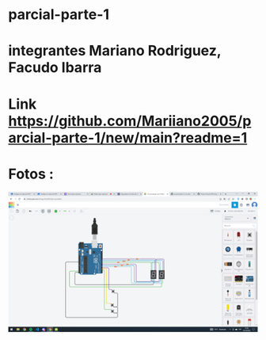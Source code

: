 # parcial-parte-1
# integrantes Mariano Rodriguez, Facudo Ibarra
# Link https://github.com/Mariiano2005/parcial-parte-1/new/main?readme=1
# Fotos : 
![Tinkercad](./parcial_parte_1.png)
